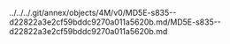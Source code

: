 ../../../.git/annex/objects/4M/v0/MD5E-s835--d22822a3e2cf59bddc9270a011a5620b.md/MD5E-s835--d22822a3e2cf59bddc9270a011a5620b.md